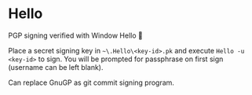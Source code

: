 # Hello

PGP signing verified with Window Hello 👀

Place a secret signing key in `~\.Hello\<key-id>.pk` and execute
`Hello -u <key-id>` to sign. You will be prompted for passphrase on first sign
(username can be left blank).

Can replace GnuGP as git commit signing program.
